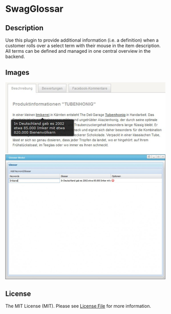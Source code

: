 # SwagGlossar

## Description
Use this plugin to provide additional information (i.e. a definition) when a customer rolls over a select term with their mouse in the item description.
All terms can be defined and managed in one central overview in the backend. 

## Images

<img src="image1.jpg" alt="Frontend" style="width: 500px;"/>
<img src="image2.jpg" alt="Backend" style="width: 500px;"/>


## License

The MIT License (MIT). Please see [License File](LICENSE) for more information.
